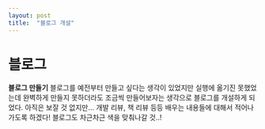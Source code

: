 ```yaml
---
layout: post
title:  "블로그 개설"
---
```


# 블로그

**블로그 만들기**
블로그를 예전부터 만들고 싶다는 생각이 있었지만 실행에 옮기진 못했었는데 완벽하게 만들지 못하더라도 조금씩 만들어보자는 생각으로 블로그를 개설하게 되었다. 아직은 보잘 것 없지만... 개발 리뷰, 책 리뷰 등등 배우는 내용들에 대해서 적어나가도록 하겠다! 블로그도 차근차근 색을 맞춰나갈 것..!
